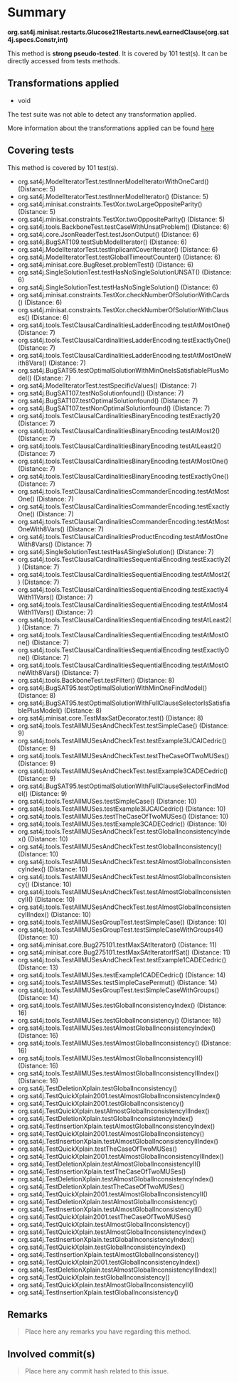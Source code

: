 # Summary
**org.sat4j.minisat.restarts.Glucose21Restarts.newLearnedClause(org.sat4j.specs.Constr,int)**

This method is **strong pseudo-tested**.
It is covered by 101 test(s). It can be directly accessed from tests methods.


## Transformations applied

- void


The test suite was not able to detect any transformation applied.

More information about the transformations applied can be found [here](https://github.com/STAMP-project/pitest-descartes)

## Covering tests
This method is covered by 101 test(s).
* org.sat4j.ModelIteratorTest.testInnerModelIteratorWithOneCard() (Distance: 5)
* org.sat4j.ModelIteratorTest.testInnerModelIterator() (Distance: 5)
* org.sat4j.minisat.constraints.TestXor.twoLargeOppositeParity() (Distance: 5)
* org.sat4j.minisat.constraints.TestXor.twoOppositeParity() (Distance: 5)
* org.sat4j.tools.BackboneTest.testCaseWithUnsatProblem() (Distance: 6)
* org.sat4j.core.JsonReaderTest.testJsonOutput() (Distance: 6)
* org.sat4j.BugSAT109.testSubModelIterator() (Distance: 6)
* org.sat4j.ModelIteratorTest.testInplicantCoverIterator() (Distance: 6)
* org.sat4j.ModelIteratorTest.testGlobalTimeoutCounter() (Distance: 6)
* org.sat4j.minisat.core.BugReset.problemTest() (Distance: 6)
* org.sat4j.SingleSolutionTest.testHasNoSingleSolutionUNSAT() (Distance: 6)
* org.sat4j.SingleSolutionTest.testHasNoSingleSolution() (Distance: 6)
* org.sat4j.minisat.constraints.TestXor.checkNumberOfSolutionWithCards() (Distance: 6)
* org.sat4j.minisat.constraints.TestXor.checkNumberOfSolutionWithClauses() (Distance: 6)
* org.sat4j.tools.TestClausalCardinalitiesLadderEncoding.testAtMostOne() (Distance: 7)
* org.sat4j.tools.TestClausalCardinalitiesLadderEncoding.testExactlyOne() (Distance: 7)
* org.sat4j.tools.TestClausalCardinalitiesLadderEncoding.testAtMostOneWith8Vars() (Distance: 7)
* org.sat4j.BugSAT95.testOptimalSolutionWithMinOneIsSatisfiablePlusModel() (Distance: 7)
* org.sat4j.ModelIteratorTest.testSpecificValues() (Distance: 7)
* org.sat4j.BugSAT107.testNoSolutionfound() (Distance: 7)
* org.sat4j.BugSAT107.testOptimalSolutionfound() (Distance: 7)
* org.sat4j.BugSAT107.testNonOptimalSolutionfound() (Distance: 7)
* org.sat4j.tools.TestClausalCardinalitiesBinaryEncoding.testExactly2() (Distance: 7)
* org.sat4j.tools.TestClausalCardinalitiesBinaryEncoding.testAtMost2() (Distance: 7)
* org.sat4j.tools.TestClausalCardinalitiesBinaryEncoding.testAtLeast2() (Distance: 7)
* org.sat4j.tools.TestClausalCardinalitiesBinaryEncoding.testAtMostOne() (Distance: 7)
* org.sat4j.tools.TestClausalCardinalitiesBinaryEncoding.testExactlyOne() (Distance: 7)
* org.sat4j.tools.TestClausalCardinalitiesCommanderEncoding.testAtMostOne() (Distance: 7)
* org.sat4j.tools.TestClausalCardinalitiesCommanderEncoding.testExactlyOne() (Distance: 7)
* org.sat4j.tools.TestClausalCardinalitiesCommanderEncoding.testAtMostOneWith8Vars() (Distance: 7)
* org.sat4j.tools.TestClausalCardinalitiesProductEncoding.testAtMostOneWith8Vars() (Distance: 7)
* org.sat4j.SingleSolutionTest.testHasASingleSolution() (Distance: 7)
* org.sat4j.tools.TestClausalCardinalitiesSequentialEncoding.testExactly2() (Distance: 7)
* org.sat4j.tools.TestClausalCardinalitiesSequentialEncoding.testAtMost2() (Distance: 7)
* org.sat4j.tools.TestClausalCardinalitiesSequentialEncoding.testExactly4With11Vars() (Distance: 7)
* org.sat4j.tools.TestClausalCardinalitiesSequentialEncoding.testAtMost4With11Vars() (Distance: 7)
* org.sat4j.tools.TestClausalCardinalitiesSequentialEncoding.testAtLeast2() (Distance: 7)
* org.sat4j.tools.TestClausalCardinalitiesSequentialEncoding.testAtMostOne() (Distance: 7)
* org.sat4j.tools.TestClausalCardinalitiesSequentialEncoding.testExactlyOne() (Distance: 7)
* org.sat4j.tools.TestClausalCardinalitiesSequentialEncoding.testAtMostOneWith8Vars() (Distance: 7)
* org.sat4j.tools.BackboneTest.testFilter() (Distance: 8)
* org.sat4j.BugSAT95.testOptimalSolutionWithMinOneFindModel() (Distance: 8)
* org.sat4j.BugSAT95.testOptimalSolutionWithFullClauseSelectorIsSatisfiablePlusModel() (Distance: 8)
* org.sat4j.minisat.core.TestMaxSatDecorator.test() (Distance: 8)
* org.sat4j.tools.TestAllMUSesAndCheckTest.testSimpleCase() (Distance: 9)
* org.sat4j.tools.TestAllMUSesAndCheckTest.testExample3IJCAICedric() (Distance: 9)
* org.sat4j.tools.TestAllMUSesAndCheckTest.testTheCaseOfTwoMUSes() (Distance: 9)
* org.sat4j.tools.TestAllMUSesAndCheckTest.testExample3CADECedric() (Distance: 9)
* org.sat4j.BugSAT95.testOptimalSolutionWithFullClauseSelectorFindModel() (Distance: 9)
* org.sat4j.tools.TestAllMUSes.testSimpleCase() (Distance: 10)
* org.sat4j.tools.TestAllMUSes.testExample3IJCAICedric() (Distance: 10)
* org.sat4j.tools.TestAllMUSes.testTheCaseOfTwoMUSes() (Distance: 10)
* org.sat4j.tools.TestAllMUSes.testExample3CADECedric() (Distance: 10)
* org.sat4j.tools.TestAllMUSesAndCheckTest.testGlobalInconsistencyIndex() (Distance: 10)
* org.sat4j.tools.TestAllMUSesAndCheckTest.testGlobalInconsistency() (Distance: 10)
* org.sat4j.tools.TestAllMUSesAndCheckTest.testAlmostGlobalInconsistencyIndex() (Distance: 10)
* org.sat4j.tools.TestAllMUSesAndCheckTest.testAlmostGlobalInconsistency() (Distance: 10)
* org.sat4j.tools.TestAllMUSesAndCheckTest.testAlmostGlobalInconsistencyII() (Distance: 10)
* org.sat4j.tools.TestAllMUSesAndCheckTest.testAlmostGlobalInconsistencyIIIndex() (Distance: 10)
* org.sat4j.tools.TestAllMUSesGroupTest.testSimpleCase() (Distance: 10)
* org.sat4j.tools.TestAllMUSesGroupTest.testSimpleCaseWithGroups4() (Distance: 10)
* org.sat4j.minisat.core.Bug275101.testMaxSAtIterator() (Distance: 11)
* org.sat4j.minisat.core.Bug275101.testMaxSAtIteratorIfSat() (Distance: 11)
* org.sat4j.tools.TestAllMUSesAndCheckTest.testExample1CADECedric() (Distance: 13)
* org.sat4j.tools.TestAllMUSes.testExample1CADECedric() (Distance: 14)
* org.sat4j.tools.TestAllMSSes.testSimpleCasePermut() (Distance: 14)
* org.sat4j.tools.TestAllMUSesGroupTest.testSimpleCaseWithGroups() (Distance: 14)
* org.sat4j.tools.TestAllMUSes.testGlobalInconsistencyIndex() (Distance: 16)
* org.sat4j.tools.TestAllMUSes.testGlobalInconsistency() (Distance: 16)
* org.sat4j.tools.TestAllMUSes.testAlmostGlobalInconsistencyIndex() (Distance: 16)
* org.sat4j.tools.TestAllMUSes.testAlmostGlobalInconsistency() (Distance: 16)
* org.sat4j.tools.TestAllMUSes.testAlmostGlobalInconsistencyII() (Distance: 16)
* org.sat4j.tools.TestAllMUSes.testAlmostGlobalInconsistencyIIIndex() (Distance: 16)
* org.sat4j.TestDeletionXplain.testGlobalInconsistency()
* org.sat4j.TestQuickXplain2001.testAlmostGlobalInconsistencyIndex()
* org.sat4j.TestQuickXplain2001.testGlobalInconsistency()
* org.sat4j.TestQuickXplain.testAlmostGlobalInconsistencyIIIndex()
* org.sat4j.TestDeletionXplain.testGlobalInconsistencyIndex()
* org.sat4j.TestInsertionXplain.testAlmostGlobalInconsistencyIndex()
* org.sat4j.TestQuickXplain2001.testAlmostGlobalInconsistency()
* org.sat4j.TestInsertionXplain.testAlmostGlobalInconsistencyIIIndex()
* org.sat4j.TestQuickXplain.testTheCaseOfTwoMUSes()
* org.sat4j.TestQuickXplain2001.testAlmostGlobalInconsistencyIIIndex()
* org.sat4j.TestDeletionXplain.testAlmostGlobalInconsistencyII()
* org.sat4j.TestInsertionXplain.testTheCaseOfTwoMUSes()
* org.sat4j.TestDeletionXplain.testAlmostGlobalInconsistencyIndex()
* org.sat4j.TestDeletionXplain.testTheCaseOfTwoMUSes()
* org.sat4j.TestQuickXplain2001.testAlmostGlobalInconsistencyII()
* org.sat4j.TestDeletionXplain.testAlmostGlobalInconsistency()
* org.sat4j.TestInsertionXplain.testAlmostGlobalInconsistencyII()
* org.sat4j.TestQuickXplain2001.testTheCaseOfTwoMUSes()
* org.sat4j.TestQuickXplain.testAlmostGlobalInconsistency()
* org.sat4j.TestQuickXplain.testAlmostGlobalInconsistencyIndex()
* org.sat4j.TestInsertionXplain.testGlobalInconsistencyIndex()
* org.sat4j.TestQuickXplain.testGlobalInconsistencyIndex()
* org.sat4j.TestInsertionXplain.testAlmostGlobalInconsistency()
* org.sat4j.TestQuickXplain2001.testGlobalInconsistencyIndex()
* org.sat4j.TestDeletionXplain.testAlmostGlobalInconsistencyIIIndex()
* org.sat4j.TestQuickXplain.testGlobalInconsistency()
* org.sat4j.TestQuickXplain.testAlmostGlobalInconsistencyII()
* org.sat4j.TestInsertionXplain.testGlobalInconsistency()


## Remarks
> Place here any remarks you have regarding this method.

## Involved commit(s)

> Place here any commit hash related to this issue.
